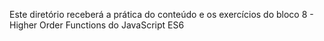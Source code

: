 Este diretório receberá a prática do conteúdo e os exercícios do bloco 8 - Higher Order Functions do JavaScript ES6
